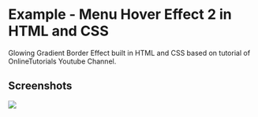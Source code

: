 <h1>Example - Menu Hover Effect 2 in HTML and CSS</h1>
<p>Glowing Gradient Border Effect built in HTML and CSS based on tutorial of OnlineTutorials Youtube Channel.</p>

<h2>Screenshots</h2>
<img src="https://raw.githubusercontent.com/DjalmoCruzJr/onlinetutorials-tutorial-glowing-gradient-border-effect-in-html-and-css/master/screenshots/screenshot.png">

